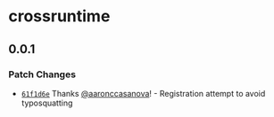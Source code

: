 # crossruntime

## 0.0.1

### Patch Changes

- [`61f1d6e`](https://github.com/aaronccasanova/aacc/commit/61f1d6ef9912996cf5434966d8953f24ff6c04d1)
  Thanks [@aaronccasanova](https://github.com/aaronccasanova)! - Registration
  attempt to avoid typosquatting
